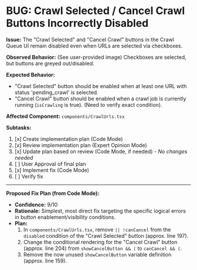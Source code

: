 # BUG: Crawl Selected / Cancel Crawl Buttons Incorrectly Disabled

**Issue:** The "Crawl Selected" and "Cancel Crawl" buttons in the Crawl Queue UI remain disabled even when URLs are selected via checkboxes.

**Observed Behavior:** (See user-provided image) Checkboxes are selected, but buttons are greyed out/disabled.

**Expected Behavior:**
*   "Crawl Selected" button should be enabled when at least one URL with status 'pending_crawl' is selected.
*   "Cancel Crawl" button should be enabled when a crawl job is currently running (`isCrawling` is true). (Need to verify exact condition).

**Affected Component:** `components/CrawlUrls.tsx`

**Subtasks:**
1.  [x] Create implementation plan (Code Mode)
2.  [x] Review implementation plan (Expert Opinion Mode)
3.  [x] Update plan based on review (Code Mode, if needed) - *No changes needed*
4.  [ ] User Approval of final plan
5.  [x] Implement fix (Code Mode)
6.  [ ] Verify fix

---

**Proposed Fix Plan (from Code Mode):**

*   **Confidence:** 9/10
*   **Rationale:** Simplest, most direct fix targeting the specific logical errors in button enablement/visibility conditions.
*   **Plan:**
    1.  In `components/CrawlUrls.tsx`, remove `|| !canCancel` from the `disabled` condition of the "Crawl Selected" button (approx. line 197).
    2.  Change the conditional rendering for the "Cancel Crawl" button (approx. line 204) from `showCancelButton && (` to `canCancel && (`.
    3.  Remove the now unused `showCancelButton` variable definition (approx. line 159).